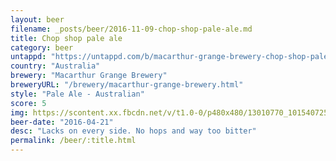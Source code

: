 ```yaml
---
layout: beer
filename: _posts/beer/2016-11-09-chop-shop-pale-ale.md
title: Chop shop pale ale
category: beer
untappd: "https://untappd.com/b/macarthur-grange-brewery-chop-shop-pale-ale/1497178"
country: "Australia"
brewery: "Macarthur Grange Brewery"
breweryURL: "/brewery/macarthur-grange-brewery.html"
style: "Pale Ale - Australian"
score: 5
img: https://scontent.xx.fbcdn.net/v/t1.0-0/p480x480/13010770_10154072540533745_222338390337149891_n.jpg?_nc_cat=107&oh=9aa7419ffae757194825512d00d4f094&oe=5C4B0A6F
beer-date: "2016-04-21"
desc: "Lacks on every side. No hops and way too bitter"
permalink: /beer/:title.html
---
```

